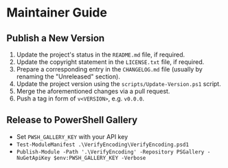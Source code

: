 <!--
SPDX-FileCopyrightText: 2024-2025 VerifyEncoding contributors <https://github.com/ForNeVeR/VerifyEncoding>

SPDX-License-Identifier: MIT
-->

Maintainer Guide
================

Publish a New Version
---------------------
1. Update the project's status in the `README.md` file, if required.
2. Update the copyright statement in the `LICENSE.txt` file, if required.
3. Prepare a corresponding entry in the `CHANGELOG.md` file (usually by renaming the "Unreleased" section).
4. Update the project version using the `scripts/Update-Version.ps1` script.
5. Merge the aforementioned changes via a pull request.
6. Push a tag in form of `v<VERSION>`, e.g. `v0.0.0`.

Release to PowerShell Gallery
-----------------------------
- Set `PWSH_GALLERY_KEY` with your API key
- `Test-ModuleManifest .\VerifyEncoding\VerifyEncoding.psd1`
- `Publish-Module -Path '.\VerifyEncoding' -Repository PSGallery -NuGetApiKey $env:PWSH_GALLERY_KEY -Verbose`

